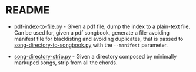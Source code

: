 # README

- [pdf-index-to-file.py](pdf-index-to-file.py) - Given a pdf file, dump the index to a plain-text file. Can be used for, given a pdf songbook, generate a file-avoiding manifest file for blacklisting and avoiding duplicates, that is passed to [song-directory-to-songbook.py](/README.md) with the `--manifest` parameter.

- [song-directory-strip.py](song-directory-strip.py) - Given a directory composed by minimally markuped songs, strip from all the chords.
